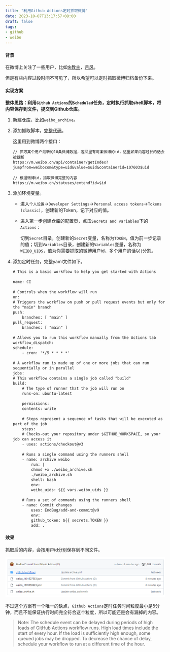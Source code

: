 ```yaml
---
title: "利用Github Actions定时抓取微博"
date: 2023-10-07T13:17:57+08:00
draft: false
tags:
- github
- weibo
---
```


#### 背景

在微博上关注了一些用户，比如[tk教主](https://weibo.com/u/1401527553)，[月风](https://weibo.com/u/1670659923)。

但是有些内容过段时间不可见了，所以希望可以定时抓取微博归档备份下来。

#### 实现方案

__整体思路：利用`Github Actions`的`Scheduled`任务，定时执行抓取shell脚本，将内容保存到文件，提交到Github仓库。__


1. 新建仓库，比如`weibo_archive`。

2. 添加抓取脚本，[完整代码](https://github.com/Liudon/weibo_archive/blob/main/weibo_archive.sh)。

    这里用到微博两个接口：

    ```
    // 抓取某个用户最新的10条微博数据，返回里有每条微博的id，这里如果内容过长的话会被截断
    https://m.weibo.cn/api/container/getIndex?jumpfrom=weibocom&type=uid&value=$uid&containerid=107603$uid

    // 根据微博id，抓取微博完整的内容
    https://m.weibo.cn/statuses/extend?id=$id
    ```

3. 添加环境变量。

    - 进入`个人设置`->`Developer Settings`->`Personal access tokens`->`Tokens (classic)`，创建新的Token，记下对应的值。

    - 进入第一步创建仓库的配置页，点击`Secrets and variables`下的`Actions`：

        切到`Secret`目录，创建新的`Secret`变量，名称为`TOKEN`，值为前一步记录的值；切到`Variables`目录，创建新的`Variables`变量，名称为`WEIBO_UIDS`，值为你需要抓取的微博用户id，多个用户的话以`|`分割。

4. 添加定时任务，完整yaml文件如下。

    ```
    # This is a basic workflow to help you get started with Actions

    name: CI

    # Controls when the workflow will run
    on:
    # Triggers the workflow on push or pull request events but only for the "main" branch
    push:
        branches: [ "main" ]
    pull_request:
        branches: [ "main" ]

    # Allows you to run this workflow manually from the Actions tab
    workflow_dispatch:
    schedule:
        - cron: '*/5 * * * *'

    # A workflow run is made up of one or more jobs that can run sequentially or in parallel
    jobs:
    # This workflow contains a single job called "build"
    build:
        # The type of runner that the job will run on
        runs-on: ubuntu-latest
    
        permissions:      
        contents: write

        # Steps represent a sequence of tasks that will be executed as part of the job
        steps:
        # Checks-out your repository under $GITHUB_WORKSPACE, so your job can access it
        - uses: actions/checkout@v3

        # Runs a single command using the runners shell
        - name: archive weibo
            run: |
            chmod +x ./weibo_archive.sh
            ./weibo_archive.sh
            shell: bash
            env:
            weibo_uids: ${{ vars.weibo_uids }}

        # Runs a set of commands using the runners shell
        - name: Commit changes
            uses: EndBug/add-and-commit@v9
            env:
            github_token: ${{ secrets.TOKEN }}
            add: .
    ```

#### 效果

抓取后的内容，会按用户id分别保存到不同文件。

![效果](20231007132025.png)

不过这个方案有一个唯一的缺点，`Github Actions`定时任务时间粒度最小是5分钟，而且不能保证执行时间完全符合这个粒度，所以可能还是会有漏掉的内容。

> Note: The schedule event can be delayed during periods of high loads of GitHub Actions workflow runs. High load times include the start of every hour. If the load is sufficiently high enough, some queued jobs may be dropped. To decrease the chance of delay, schedule your workflow to run at a different time of the hour.